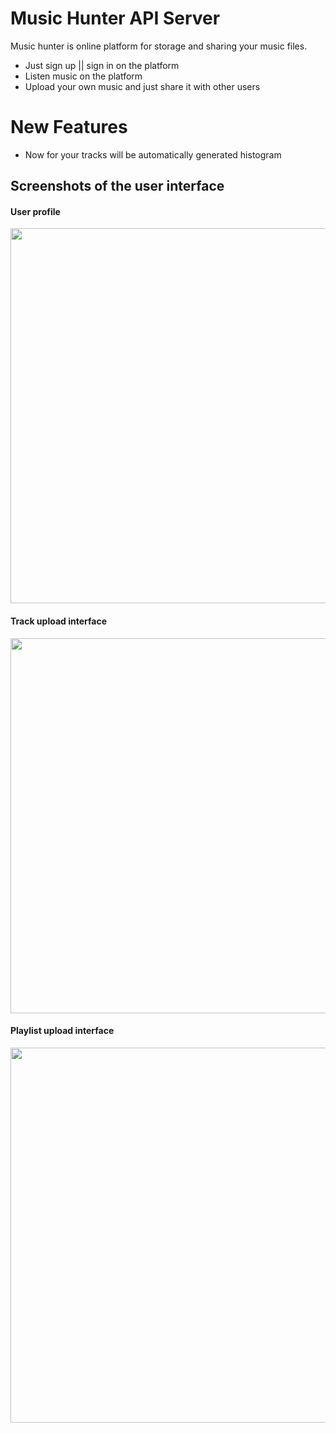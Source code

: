 # Music Hunter API Server

Music hunter is online platform for storage and sharing your music files.
  - Just sign up || sign in on the platform
  - Listen music on the platform
  - Upload your own music and just share it with other users
  
# New Features

  - Now for your tracks will be automatically generated histogram

## Screenshots of the user interface
#### User profile
<img src="https://user-images.githubusercontent.com/21089557/93431737-3a667a00-f8cd-11ea-9ab8-702f74056e0e.png"  width="600"/>

#### Track upload interface
<img src="https://user-images.githubusercontent.com/21089557/93432017-9c26e400-f8cd-11ea-9da2-59aea9664a5a.png"  width="600"/>

#### Playlist upload interface
<img src="https://user-images.githubusercontent.com/21089557/93435800-997abd80-f8d2-11ea-8047-e9319154377e.png"  width="600"/>


